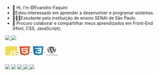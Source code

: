 - 👋 Hi, I’m @Evandro-Faquini
- 👀Estou interessado em aprender a desenvolver e programar sistemas.
- 🧑🏻‍💻Estudante pela instituição de ensino SENAI de São Paulo.
- 💞️ Procuro colaborar e compartilhar meus aprendizados em Front-End (Html, CSS, JavaScript);

<div>
  <a href="https://github.com/Evandro-Faquini">
  <img height="180em" src="https://github-readme-stats.vercel.app/api?username=Evandro-Faquini&show_icons=true&theme=dracula&include_all_commits=true&count_private=true"/>
  <img height="180em" src="https://github-readme-stats.vercel.app/api/top-langs/?username=Evandro-Faquini&layout=compact&langs_count=7&theme=dracula"/>
</div>

</div>
<div style="display: inline_block"><br>
<img align="center" alt="EV-Js" height="30" width="40" src="https://raw.githubusercontent.com/devicons/devicon/master/icons/javascript/javascript-plain.svg">
<img align="center" alt="EV-HTML" height="30" width="40" src="https://raw.githubusercontent.com/devicons/devicon/master/icons/html5/html5-original.svg">
<img align="center" alt="EV-CSS" height="30" width="40" src="https://raw.githubusercontent.com/devicons/devicon/master/icons/css3/css3-original.svg">
<img align="center" alt="EV-CSS" height="30" width="40" src="https://github.com/devicons/devicon/blob/master/icons/wordpress/wordpress-original.svg">

  
</div>

 ##
 
<div> 
  
  <a href="https://instagram.com/evandro_faquini" target="_blank"><img src="https://img.shields.io/badge/-Instagram-%23E4405F?style=for-the-badge&logo=instagram&logoColor=white" target="_blank"></a> 
  <a href = "mailto:evandrofaquini1981@gmail.com"><img src="https://img.shields.io/badge/-Gmail-%23333?style=for-the-badge&logo=gmail&logoColor=white" target="_blank"></a>
  <a href = "https://unity.com/evandrofaquini"><img src="https://img.shields.io/badge/Unity-100000?style=for-the-badge&logo=unity&logoColor=white" target="_blank">
  <a href = "https://evandrofaquini"><img src="https://img.shields.io/badge/Android-3DDC84?style=for-the-badge&logo=android&logoColor=white" target="_blank">
  <a href = "https://evandrofaquini"><img src="https://img.shields.io/badge/Kotlin-0095D5?&style=for-the-badge&logo=kotlin&logoColor=white" target="_blank">
  
  
  </a>
  
 
</div>
  
<!---
Evandro-Faquini/Evandro-Faquini is a ✨ special ✨ repository because its `README.md` (this file) appears on your GitHub profile.
You can click the Preview link to take a look at your changes.
--->
